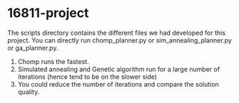 # 16811-project
The scripts directory contains the different files we had developed for this project. You can directly run chomp_planner.py or sim_annealing_planner.py or ga_planner.py. 
1. Chomp runs the fastest. 
2. Simulated annealing and Genetic algorithm run for a large number of iterations (hence tend to be on the slower side)
3. You could reduce the number of iterations and compare the solution quality.
